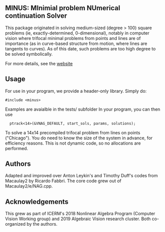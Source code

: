<!--<img src="vxd-logo.gif" width="215" height="84" /> -->


## MINUS: MInimial problem NUmerical continuation Solver
This package originated in solving medium-sized  (degree > 100) square problems
(ie, exactly-determined, 0-dimensional), notably in computer vision where
trifocal minimal problems from points and lines are of importance (as in
curve-based structure from motion, where lines are tangents to curves).
As of this date, such problems are too high degree to be solved symbolically.
 
For more details, see the
[website](http://multiview-3d-drawings.sourceforge.net)

## Usage
For use in your program, we provide a header-only library.
Simply do:
```
#include <minus>
```

Examples are avaialble in the tests/ subfolder
In your program, you can then use

```
  ptrack<14>(&VNAG_DEFAULT, start_sols, params, solutions);

```
To solve a 14x14 precompiled trifocal problem from lines on points ("Chicago").
You do need to know the size of the system in advance, for efficiency reasons.
This is not dynamic code, so no allocations are performed.


## Authors

Adapted and improved over Anton Leykin's and Timothy Duff's codes from Macaulay2 by
Ricardo Fabbri. The core code grew out of Macaulay2/e/NAG.cpp.

## Acknowledgements
This grew as part of ICERM's 2018 Nonlinear Algebra Program (Computer Vision
Working group) and 2019 Algebraic Vision research cluster. Both co-organized by
the authors.
